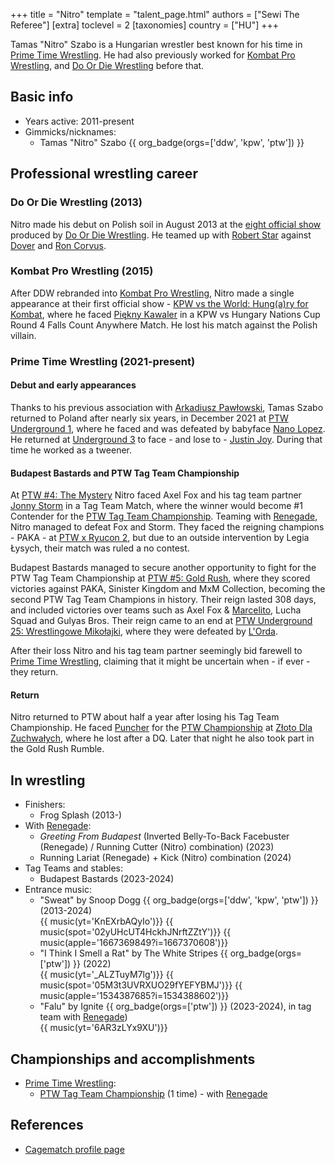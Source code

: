 +++
title = "Nitro"
template = "talent_page.html"
authors = ["Sewi The Referee"]
[extra]
toclevel = 2
[taxonomies]
country = ["HU"]
+++

Tamas "Nitro" Szabo is a Hungarian wrestler best known for his time in [Prime Time Wrestling](@/o/ptw.md). He had also previously worked for [Kombat Pro Wrestling](@/o/kpw.md), and [Do Or Die Wrestling](@/o/ddw.md) before that.

## Basic info

* Years active: 2011-present
* Gimmicks/nicknames:
  - Tamas "Nitro" Szabo {{ org_badge(orgs=['ddw', 'kpw', 'ptw']) }}
 
## Professional wrestling career

### Do Or Die Wrestling (2013)

Nitro made his debut on Polish soil in August 2013 at the [eight official show](@/e/ddw/2013-08-17-ddw-8.md) produced by [Do Or Die Wrestling](@/o/ddw.md). He teamed up with [Robert Star](@/w/robert-star.md) against [Dover](@/w/dover.md) and [Ron Corvus](@/w/ron-corvus.md).

### Kombat Pro Wrestling (2015)

After DDW rebranded into [Kombat Pro Wrestling](@/o/kpw.md), Nitro made a single appearance at their first official show - [KPW vs the World: Hung(a)ry for Kombat](@/e/kpw/2015-11-14-kpw-vs-the-world-hungary-for-kombat.md), where he faced [Piękny Kawaler](@/w/piekny-kawaler.md) in a KPW vs Hungary Nations Cup Round 4 Falls Count Anywhere Match. He lost his match against the Polish villain.

### Prime Time Wrestling (2021-present)

#### Debut and early appearances

Thanks to his previous association with [Arkadiusz Pawłowski](@/w/pan-pawlowski.md), Tamas Szabo returned to Poland after nearly six years, in December 2021 at [PTW Underground 1](@/e/ptw/2021-12-19-ptw-underground-1.md), where he faced and was defeated by babyface [Nano Lopez](@/w/nano-lopez.md). He returned at [Underground 3](@/e/ptw/2022-03-27-ptw-underground-3.md) to face - and lose to - [Justin Joy](@/w/justin-joy.md). During that time he worked as a tweener.

#### Budapest Bastards and PTW Tag Team Championship

At [PTW #4: The Mystery](@/e/ptw/2023-06-25-ptw-4-mystery.md) Nitro faced Axel Fox and his tag team partner [Jonny Storm](@/w/jonny-storm.md) in a Tag Team Match, where the winner would become #1 Contender for the [PTW Tag Team Championship](@/c/ptw-tag-team-championship.md). Teaming with [Renegade](@/w/renegade.md), Nitro managed to defeat Fox and Storm. They faced the reigning champions - PAKA - at [PTW x Ryucon 2](@/e/ptw/2023-07-16-ptw-x-ryucon.md), but due to an outside intervention by Legia Łysych, their match was ruled a no contest.

Budapest Bastards managed to secure another opportunity to fight for the PTW Tag Team Championship at [PTW #5: Gold Rush](@/e/ptw/2024-02-03-ptw-5-gold-rush.md), where they scored victories against PAKA, Sinister Kingdom and MxM Collection, becoming the second PTW Tag Team Champions in history. Their reign lasted 308 days, and included victories over teams such as Axel Fox & [Marcelito](@/w/marcelito.md), Lucha Squad and Gulyas Bros. Their reign came to an end at [PTW Underground 25: Wrestlingowe Mikołajki](@/e/ptw/2024-12-07-ptw-underground-25.md), where they were defeated by [L'Orda](@/tt/l-orda.md).

After their loss Nitro and his tag team partner seemingly bid farewell to [Prime Time Wrestling](@/o/ptw.md), claiming that it might be uncertain when - if ever - they return.

#### Return

Nitro returned to PTW about half a year after losing his Tag Team Championship. He faced [Puncher](@/w/puncher.md) for the [PTW Championship](@/c/ptw-championship.md) at [Złoto Dla Zuchwałych](@/e/ptw/2025-06-28-ptw-zloto-dla-zuchwalych.md), where he lost after a DQ. Later that night he also took part in the Gold Rush Rumble.

## In wrestling

* Finishers:
  - Frog Splash (2013-)
* With [Renegade](@/w/renegade.md):
  - _Greeting From Budapest_ (Inverted Belly-To-Back Facebuster (Renegade) / Running Cutter (Nitro) combination) (2023)
  - Running Lariat (Renegade) + Kick (Nitro) combination (2024)
* Tag Teams and stables:
  - Budapest Bastards (2023-2024)
* Entrance music:
  - "Sweat" by Snoop Dogg
    {{ org_badge(orgs=['ddw', 'kpw', 'ptw']) }} (2013-2024) <br>
    {{ music(yt='KnEXrbAQyIo')}}
    {{ music(spot='02yUHcUT4HckhJNrftZZtY')}}
    {{ music(apple='1667369849?i=1667370608')}}
  - "I Think I Smell a Rat" by The White Stripes
    {{ org_badge(orgs=['ptw']) }} (2022) <br>
    {{ music(yt='_ALZTuyM7lg')}}
    {{ music(spot='05M3t3UVRXUO29fYEFYBMJ')}}
    {{ music(apple='1534387685?i=1534388602')}}
  - "Falu" by Ignite
    {{ org_badge(orgs=['ptw']) }} (2023-2024), in tag team with [Renegade](@/w/renegade.md)) <br>
    {{ music(yt='6AR3zLYx9XU')}}

## Championships and accomplishments

* [Prime Time Wrestling](@/o/ptw.md):
  - [PTW Tag Team Championship](@/c/ptw-tag-team-championship.md) (1 time) - with [Renegade](@/w/renegade.md)

## References

* [Cagematch profile page](https://www.cagematch.net/?id=2&nr=16959)
